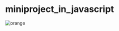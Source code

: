 # miniproject_in_javascript


![orange](https://github.com/Bharathi-dhasan/miniproject_in_javascript/assets/101279558/76e69435-cec5-446f-838f-8c61c766bb7c)
